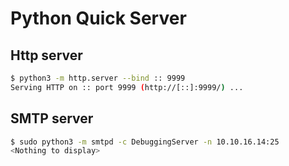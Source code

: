 # Python Quick Server

## Http server

``` bash
$ python3 -m http.server --bind :: 9999
Serving HTTP on :: port 9999 (http://[::]:9999/) ...
```

## SMTP server

```bash
$ sudo python3 -m smtpd -c DebuggingServer -n 10.10.16.14:25
<Nothing to display>
```
